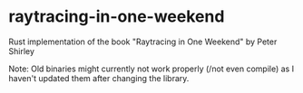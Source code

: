 # raytracing-in-one-weekend
Rust implementation of the book "Raytracing in One Weekend" by Peter Shirley

Note: Old binaries might currently not work properly (/not even compile) as I haven't updated them after changing the library.
